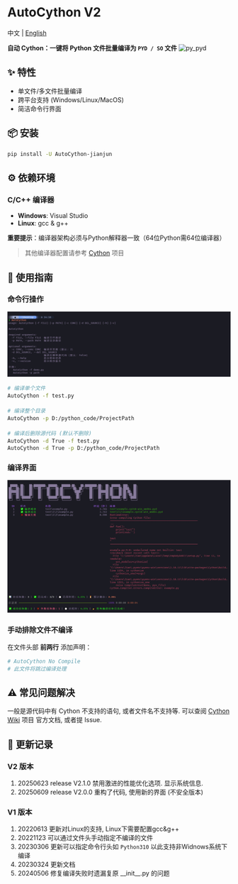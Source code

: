 # AutoCython V2
中文 | [English](https://github.com/EVA-JianJun/AutoCython/blob/master/README.en.md)

**自动 Cython：一键将 Python 文件批量编译为 `PYD / SO` 文件**
![py_pyd](https://raw.githubusercontent.com/EVA-JianJun/GitPigBed/master/blog_files/img/AutoCython_20250623.png)

## ✨ 特性
- 单文件/多文件批量编译
- 跨平台支持 (Windows/Linux/MacOS)
- 简洁命令行界面

## 📦 安装
```bash
pip install -U AutoCython-jianjun
```

## ⚙️ 依赖环境
### C/C++ 编译器
- **Windows**: Visual Studio
- **Linux**: gcc & g++

**重要提示**：编译器架构必须与Python解释器一致（64位Python需64位编译器）

> 其他编译器配置请参考 [Cython](https://github.com/cython/cython) 项目

## 🚀 使用指南
### 命令行操作
![命令行演示](https://raw.githubusercontent.com/EVA-JianJun/GitPigBed/master/blog_files/img/AutoCython_20250609_1.png)

```bash
# 编译单个文件
AutoCython -f test.py

# 编译整个目录
AutoCython -p D:/python_code/ProjectPath

# 编译后删除源代码 (默认不删除)
AutoCython -d True -f test.py
AutoCython -d True -p D:/python_code/ProjectPath
```

### 编译界面
![AutoCython GUI](https://raw.githubusercontent.com/EVA-JianJun/GitPigBed/master/blog_files/img/AutoCython_20250609_2.png)

### 手动排除文件不编译
在文件头部 **前两行** 添加声明：
```python
# AutoCython No Compile
# 此文件将跳过编译处理
```

## ⚠️ 常见问题解决

一般是源代码中有 Cython 不支持的语句, 或者文件名不支持等.
 可以查阅 [Cython Wiki](https://github.com/cython/cython/wiki) 项目 官方文档, 或者提 Issue.

## 📅 更新记录
### V2 版本
1. 20250623 release V2.1.0 禁用激进的性能优化选项. 显示系统信息.
2. 20250609 release V2.0.0 重构了代码, 使用新的界面 (不安全版本)

### V1 版本
1. 20220613 更新对Linux的支持, Linux下需要配置gcc&g++
2. 20221123 可以通过文件头手动指定不编译的文件
3. 20230306 更新可以指定命令行头如 `Python310` 以此支持非Widnows系统下编译
4. 20230324 更新文档
5. 20240506 修复编译失败时遗漏复原 \_\_init\_\_.py 的问题